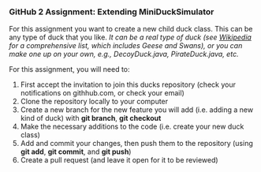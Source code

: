 ### GitHub 2 Assignment: Extending MiniDuckSimulator

For this assignment you want to create a new child duck class. This can be any
type of duck that you like.  _It can be a real type of duck (see
[Wikipedia](https://en.wikipedia.org/wiki/Anatidae) for a comprehensive list,
which includes Geese and Swans), or you can make one up on your own, e.g., DecoyDuck.java,
PirateDuck.java, etc._ 

For this assignment, you will need to:

1. First accept the invitation to join this ducks repository (check your notifications on githhub.com, or check your email) 
2. Clone the repository locally to your computer 
3. Create a new branch for the new feature you will add (i.e. adding a new kind
   of duck) with **git branch**, **git checkout**
4. Make the necessary additions to the code (i.e. create your new duck class)
5. Add and commit your changes, then push them to the repository (using **git add**, **git commit**, and **git push**)
6. Create a pull request (and leave it open for it to be reviewed)

